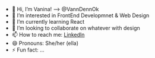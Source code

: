 - 👋 Hi, I’m Vanina! --> @VannDennOk
- 👀 I’m interested in FrontEnd Developmnet & Web Design
- 🌱 I’m currently learning React
- 💞️ I’m looking to collaborate on whatever with design
- 📫 How to reach me: <a href="https://www.linkedin.com/in/vaninadenegri/">LinkedIn</a>
- 😄 Pronouns: She/her (ella)
- ⚡ Fun fact: ...

<!---
VannDennOk/VannDennOk is a ✨ special ✨ repository because its `README.md` (this file) appears on your GitHub profile.
You can click the Preview link to take a look at your changes.
--->
